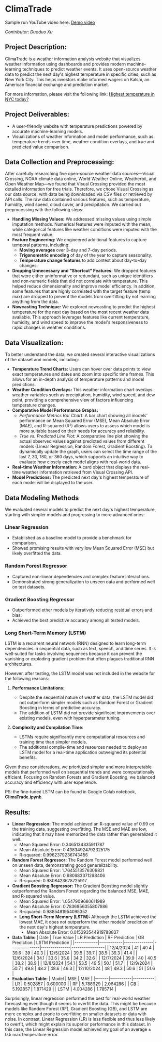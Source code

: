 # ClimaTrade

Sample run YouTube video here:
[Demo video](https://youtu.be/-JLXc4ZJAxY)

*Contributor: Duoduo Xu*

## Project Description:

ClimaTrade is a weather information analysis website that visualizes weather information using dashboards and provides modern machine-learning techniques to predict weather events. It uses open-source weather data to predict the next day's highest temperature in specific cities, such as New York City. This helps investors make informed wagers on Kalshi, an American financial exchange and prediction market.

For more information, please visit the following link:
[Highest temperature in NYC today?](https://kalshi.com/markets/highny/highest-temperature-in-nyc?1ClickUuid=fd7a903c-4aff-48b5-a69b-bbb536ad86d4)

## Project Deliverables:

* A user-friendly website with temperature predictions powered by accurate machine-learning models.
* Visualizations of weather information and model performance, such as temperature trends over time, weather condition overlays, and true and predicted value comparison.

## Data Collection and Preprocessing:

After carefully researching five open-source weather data sources—Visual Crossing, NOAA climate data online, World Weather Online, Weatherbit, and Open Weather Map—we found that Visual Crossing provided the most detailed information for free trials. Therefore, we chose Visual Crossing as our data source, with data being downloaded via CSV files or retrieved by API calls.
The raw data contained various features, such as temperature, humidity, wind speed, cloud cover, and precipitation. We carried out preprocessing with the following steps:
* **Handling Missing Values:** We addressed missing values using simple imputation methods. Numerical features were imputed with the mean, while categorical features like weather conditions were imputed with the most frequent value.
* **Feature Engineering:** We engineered additional features to capture temporal patterns, including:
    * **Moving averages** over 3-day and 7-day periods.
    * **Trigonometric encoding** of day of the year to capture seasonality.
    * **Temperature change features** to add context about day-to-day changes.
* **Dropping Unnecessary and "Shortcut" Features:** We dropped features that were either uninformative or redundant, such as unique identifiers and non-numeric fields that did not correlate with temperature. This helped reduce dimensionality and improve model efficiency. In addition, some features that are highly correlated with the target feature (temp max) are dropped to prevent the models from overfitting by not learning anything from the data.
* **Nowcasting Technique:** We explored nowcasting to predict the highest temperature for the next day based on the most recent weather data available. This approach leverages features like current temperature, humidity, and wind speed to improve the model's responsiveness to rapid changes in weather conditions.

## Data Visualization:
To better understand the data, we created several interactive visualizations of the dataset and models, including:
* **Temperature Trend Charts:** Users can hover over data points to view exact temperatures and dates and zoom into specific time frames. This allows for an in-depth analysis of temperature patterns and model predictions.
* **Weather Condition Overlays:** This weather information chart overlays weather variables such as precipitation, humidity, wind speed, and dew point, providing a comprehensive view of factors influencing temperature changes.
* **Comparative Model Performance Graphs:**
   * *Performance Metrics Bar Chart:* A bar chart showing all models' performance on Mean Squared Error (MSE), Mean Absolute Error (MAE), and R-squared (R²) allows users to assess which model is more suitable based on their needs for accuracy and reliability.
   * *True vs. Predicted Line Plot:* A comparative line plot showing the actual observed values against predicted values from different models (Linear Regression, Random Forest, Gradient Boosting). To dynamically update the graph, users can select the time range of the last 7, 30, 180, or 360 days, which supports an intuitive way to evaluate how closely each model aligns with real-world data.
* **Real-time Weather Information:** A card object that displays the real-time weather information retrieved from Visual Crossing API.
* **Model Predictions:** The predicted next day's highest temperature of each model will be displayed to the user. 

## **Data Modeling Methods**

We evaluated several models to predict the next day's highest temperature, starting with simpler models and progressing to more advanced ones:

### **Linear Regression**
- Established as a baseline model to provide a benchmark for comparison.  
- Showed promising results with very low Mean Squared Error (MSE) but likely overfitted the data.

### **Random Forest Regressor**
- Captured non-linear dependencies and complex feature interactions.  
- Demonstrated strong generalization to unseen data and performed well on test datasets.

### **Gradient Boosting Regressor**
- Outperformed other models by iteratively reducing residual errors and bias.  
- Achieved the best predictive accuracy among all tested models.

### **Long Short-Term Memory (LSTM)**
LSTM is a recurrent neural network (RNN) designed to learn long-term dependencies in sequential data, such as text, speech, and time series. It is well-suited for tasks involving sequences because it can prevent the vanishing or exploding gradient problem that often plagues traditional RNN architectures.

However, after testing, the LSTM model was not included in the website for the following reasons:

1. **Performance Limitations**:  
   - Despite the sequential nature of weather data, the LSTM model did not outperform simpler models such as Random Forest or Gradient Boosting in terms of predictive accuracy.  
   - The addition of LSTM did not provide significant improvements over existing models, even with hyperparameter tuning.

2. **Complexity and Compilation Time**:  
   - LSTMs require significantly more computational resources and training time than simpler models.  
   - The additional compile-time and resources needed to deploy an LSTM model for a real-time application outweighed its potential benefits.

Given these considerations, we prioritized simpler and more interpretable models that performed well on sequential trends and were computationally efficient. Focusing on Random Forests and Gradient Boosting, we balanced accuracy and efficiency with user experience.

PS: the fine-tuned LSTM can be found in Google Colab notebook, **ClimaTrade.ipynb**.

## Results:
* **Linear Regression:** The model achieved an R-squared value of 0.99 on the training data, suggesting overfitting. The MSE and MAE are low, indicating that it may have memorized the data rather than generalized it well.
    * Mean Squared Error: 0.3465134335911787
    * Mean Absolute Error: 0.43834924792325175
    * R-squared: 0.9962379236743456
* **Random Forest Regressor:** The Random Forest model performed well on unseen data, demonstrating good generalizability.
    * Mean Squared Error: 1.7645513576309821
    * Mean Absolute Error: 0.980683371298406
    * R-squared: 0.9808423678725917
* **Gradient Boosting Regressor:** The Gradient Boosting model slightly outperformed the Random Forest regarding the balanced MSE, MAE, and R-squared value.
    * Mean Squared Error: 1.0547909680611989
    * Mean Absolute Error: 0.7836856355807986
    * R-squared: 0.9885481954095352
  * **Long Short-Term Memory (LSTM):** Although the LSTM achieved the lowest MAE, it does not outperform the other models' prediction of the next day's highest temperature.
     * Mean Absolute Error: 0.015393544919788837
* **Data Table:**
| Date       | True Value | LR Prediction | RF Prediction | GB Prediction | LSTM Prediction |
|------------|------------|---------------|---------------|---------------|-----------------|
| 12/4/2024  | 41         | 40.4          | 39.6          | 39            | 40.3            |
| 12/5/2024  | 39.5       | 39.7          | 38.5          | 39.3          | 41.4            |
| 12/6/2024  | 34.1       | 33.6          | 35.8          | 34.2          | 32.6            |
| 12/7/2024  | 39.9       | 40            | 40.5          | 38.2          | 38.9            |
| 12/8/2024  | 54.1       | 53.5          | 49.5          | 50.1          | 51.7            |
| 12/9/2024  | 50.7       | 49.8          | 48.2          | 48.6          | 49.3            |
| 12/10/2024 | 48         | 49.3          | 50.6          | 51            | 51.6            |
* **Evaluation Table:**
| Model | MSE       | MAE       |
|-------|-----------|-----------|
| LR    | 0.502857  | 0.600000  |
| RF    | 5.788929  | 2.064286  |
| GB    | 5.192857  | 1.871429  |
| LSTM  | 4.004286  | 1.785714  |

Surprisingly, linear regression performed the best for real-world weather forecasting even though it seems to overfit the data. This might be because models like Random Forest (RF), Gradient Boosting (GB), and LSTM are more complex and prone to overfitting on smaller datasets or data with noise. In contrast, Linear Regression (LR) is less flexible and thus less likely to overfit, which might explain its superior performance in this dataset. In this case, the Linear Regression model achieved my goal of an average ± 0.5 max temperature error.
